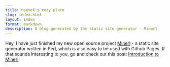 ```yaml
---
title: neevek's cozy place
slug: index.html 
layout: index 
format: markdown
description: A blog generated by the static site generator - Minerl
---
```


Hey, I have just finished my new open source project [Minerl](https://github.com/neevek/minerl) - a static site generator written in Perl, which is also easy to be used with Github Pages. If that sounds interesting to you, go and check out this post: [Introduction to Minerl](/2013/06/27/introduction-to-minerl.html).
